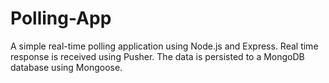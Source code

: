 # Polling-App
A simple real-time polling application using Node.js and Express. 
Real time response is received using Pusher. 
The data is persisted to a MongoDB database using Mongoose.
